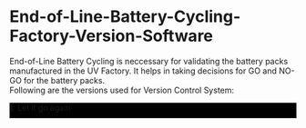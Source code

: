 # End-of-Line-Battery-Cycling-Factory-Version-Software

End-of-Line Battery Cycling is neccessary for validating the battery packs manufactured in the UV Factory. It helps in taking decisions for GO and NO-GO for the battery packs. 
<br>
Following are the versions used for Version Control System:
<br>
<p style = "padding:0 0 10 0; background-color : #000;">1. Let it go again</p>